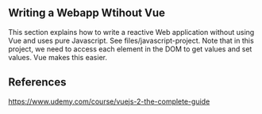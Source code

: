 ## Writing a Webapp Wtihout Vue

This section explains how to write a reactive Web application without using Vue and uses pure Javascript. See files/javascript-project. Note that in this project, we need to access each element in the DOM to get values and set values. Vue makes this easier.

## References

https://www.udemy.com/course/vuejs-2-the-complete-guide
